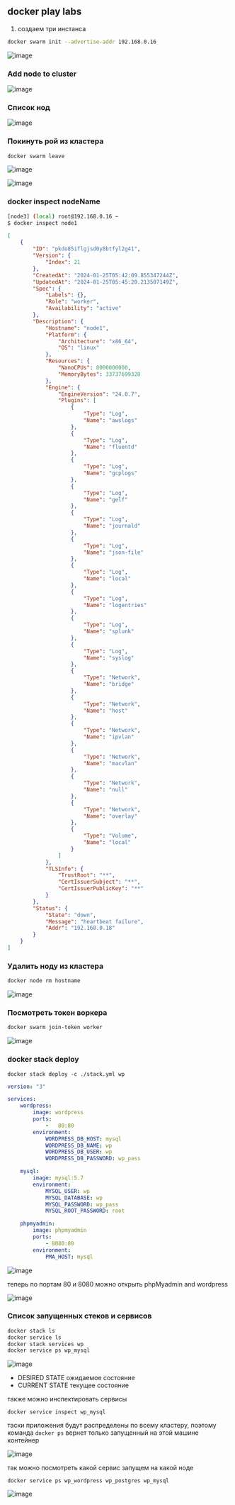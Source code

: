 ## docker play labs

1) создаем три инстанса 

```bash
docker swarm init --advertise-addr 192.168.0.16
```

![image](https://github.com/dark-tulip/docker-course-stepik/assets/89765480/03024ca0-7751-463b-a314-74020eeea6ac)

### Add node to cluster

![image](https://github.com/dark-tulip/docker-course-stepik/assets/89765480/78282e8f-71a3-4a05-ae95-db35d95e7856)

### Список нод

![image](https://github.com/dark-tulip/docker-course-stepik/assets/89765480/6fbe69e5-682d-46dd-8005-d347caacdabe)

### Покинуть рой из кластера

```bash
docker swarm leave
```

![image](https://github.com/dark-tulip/docker-course-stepik/assets/89765480/3af19cd0-5602-48c1-ada1-e608587485a1)


![image](https://github.com/dark-tulip/docker-course-stepik/assets/89765480/d513649b-b799-4f04-86e4-a04d01155a9a)


### docker inspect nodeName

```bash
[node3] (local) root@192.168.0.16 ~
$ docker inspect node1
```
```json
[
    {
        "ID": "pkdo85iflgjsd0y8btfyl2g41",
        "Version": {
            "Index": 21
        },
        "CreatedAt": "2024-01-25T05:42:09.855347244Z",
        "UpdatedAt": "2024-01-25T05:45:20.213507149Z",
        "Spec": {
            "Labels": {},
            "Role": "worker",
            "Availability": "active"
        },
        "Description": {
            "Hostname": "node1",
            "Platform": {
                "Architecture": "x86_64",
                "OS": "linux"
            },
            "Resources": {
                "NanoCPUs": 8000000000,
                "MemoryBytes": 33737699328
            },
            "Engine": {
                "EngineVersion": "24.0.7",
                "Plugins": [
                    {
                        "Type": "Log",
                        "Name": "awslogs"
                    },
                    {
                        "Type": "Log",
                        "Name": "fluentd"
                    },
                    {
                        "Type": "Log",
                        "Name": "gcplogs"
                    },
                    {
                        "Type": "Log",
                        "Name": "gelf"
                    },
                    {
                        "Type": "Log",
                        "Name": "journald"
                    },
                    {
                        "Type": "Log",
                        "Name": "json-file"
                    },
                    {
                        "Type": "Log",
                        "Name": "local"
                    },
                    {
                        "Type": "Log",
                        "Name": "logentries"
                    },
                    {
                        "Type": "Log",
                        "Name": "splunk"
                    },
                    {
                        "Type": "Log",
                        "Name": "syslog"
                    },
                    {
                        "Type": "Network",
                        "Name": "bridge"
                    },
                    {
                        "Type": "Network",
                        "Name": "host"
                    },
                    {
                        "Type": "Network",
                        "Name": "ipvlan"
                    },
                    {
                        "Type": "Network",
                        "Name": "macvlan"
                    },
                    {
                        "Type": "Network",
                        "Name": "null"
                    },
                    {
                        "Type": "Network",
                        "Name": "overlay"
                    },
                    {
                        "Type": "Volume",
                        "Name": "local"
                    }
                ]
            },
            "TLSInfo": {
                "TrustRoot": "**",
                "CertIssuerSubject": "**",
                "CertIssuerPublicKey": "**"
            }
        },
        "Status": {
            "State": "down",
            "Message": "heartbeat failure",
            "Addr": "192.168.0.18"
        }
    }
]
```

### Удалить ноду из кластера

```bash
docker node rm hostname
```

![image](https://github.com/dark-tulip/docker-course-stepik/assets/89765480/ba1263e2-811a-43d3-bddd-6ad29a29ae44)

### Посмотреть токен воркера

```bash
docker swarm join-token worker
```

![image](https://github.com/dark-tulip/docker-course-stepik/assets/89765480/b8677cca-3391-479c-9e9e-b07e662f9378)


### docker stack deploy

```
docker stack deploy -c ./stack.yml wp
```

```stack.yml
version: "3"

services:
    wordpress:
        image: wordpress
        ports:
            -   80:80
        environment:
            WORDPRESS_DB_HOST: mysql
            WORDPRESS_DB_NAME: wp
            WORDPRESS_DB_USER: wp
            WORDPRESS_DB_PASSWORD: wp_pass

    mysql:
        image: mysql:5.7
        environment:
            MYSQL_USER: wp
            MYSQL_DATABASE: wp
            MYSQL_PASSWORD: wp_pass
            MYSQL_ROOT_PASSWORD: root

    phpmyadmin:
        image: phpmyadmin
        ports:
            - 8080:80
        environment:
            PMA_HOST: mysql
```

![image](https://github.com/dark-tulip/docker-course-stepik/assets/89765480/7cc5b88a-2f28-4329-b304-591c2f23cca6)


теперь по портам 80 и 8080 можно открыть phpMyadmin and wordpress

![image](https://github.com/dark-tulip/docker-course-stepik/assets/89765480/f64ca931-b918-41a4-acfb-43440a7ca24b)

### Список запущенных стеков и сервисов

```bash
docker stack ls
docker service ls
docker stack services wp
docker service ps wp_mysql
```

![image](https://github.com/dark-tulip/docker-course-stepik/assets/89765480/a908655a-46c2-48fe-981d-734d1d87d1a8)

- DESIRED STATE ожидаемое состояние
- CURRENT STATE текущее состояние

также можно инспектировать сервисы

```
docker service inspect wp_mysql
```

таски приложения будут распределены по всему кластеру, поэтому команда `docker ps` вернет только запущенный на этой машине контейнер

![image](https://github.com/dark-tulip/docker-course-stepik/assets/89765480/b4401923-4c4a-401a-9b9c-6be7335334c9)

так можно посмотреть какой сервис запущем на какой ноде

```
docker service ps wp_wordpress wp_postgres wp_mysql
```

![image](https://github.com/dark-tulip/docker-course-stepik/assets/89765480/f8368a87-b535-4ec2-8108-8367571ffc65)
